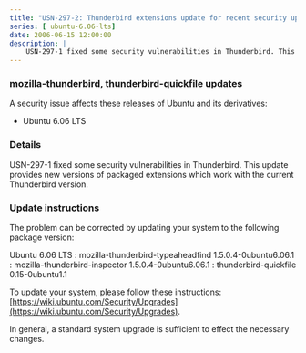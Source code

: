 ```yaml
---
title: "USN-297-2: Thunderbird extensions update for recent security update"
series: [ ubuntu-6.06-lts]
date: 2006-06-15 12:00:00
description: |
    USN-297-1 fixed some security vulnerabilities in Thunderbird. This update provides new versions of packaged extensions which work with the current Thunderbird version.
--- 
```

 
### mozilla-thunderbird, thunderbird-quickfile updates

A security issue affects these releases of Ubuntu and its derivatives:

* Ubuntu 6.06 LTS

### Details

USN-297-1 fixed some security vulnerabilities in Thunderbird. This update provides new versions of packaged extensions which work with the current Thunderbird version.

### Update instructions

The problem can be corrected by updating your system to the following package version:

Ubuntu 6.06 LTS
 : mozilla-thunderbird-typeaheadfind <span>1.5.0.4-0ubuntu6.06.1</span>
 : mozilla-thunderbird-inspector <span>1.5.0.4-0ubuntu6.06.1</span>
 : thunderbird-quickfile <span>0.15-0ubuntu1.1</span>

To update your system, please follow these instructions: [https://wiki.ubuntu.com/Security/Upgrades](https://wiki.ubuntu.com/Security/Upgrades).

In general, a standard system upgrade is sufficient to effect the necessary changes.

